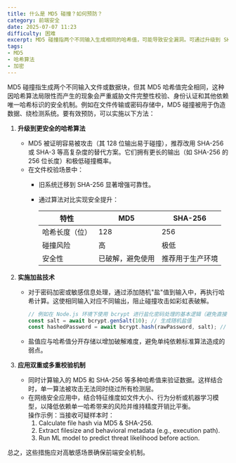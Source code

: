 ```yaml
---
title: 什么是 MD5 碰撞？如何预防？
category: 前端安全
date: 2025-07-07 11:23
difficulty: 困难
excerpt: MD5 碰撞指两个不同输入生成相同的哈希值，可能导致安全漏洞。可通过升级到 SHA-256、加盐处理和双重校验来预防。
tags:
- MD5
- 哈希算法
- 加密
---
```

MD5 碰撞指生成两个不同输入文件或数据块，但其 MD5 哈希值完全相同，这种因哈希算法局限性而产生的现象会严重威胁文件完整性校验、身份认证和其他依赖唯一哈希标识的安全机制。例如在文件传输或密码存储中，MD5 碰撞被用于伪造数据、绕检测系统。要有效预防，可以实施以下方法：

1. **升级到更安全的哈希算法**
   - MD5 被证明容易被攻击（其 128 位输出易于碰撞），推荐改用 SHA-256 或 SHA-3 等高复杂度的替代方案。它们拥有更长的输出（如 SHA-256 的 256 位长度）和极低碰撞概率。
   - 在文件校验场景中：
     - 旧系统迁移到 SHA-256 显著增强可靠性。
     - 通过算法对比实现安全提升：
       
       | 特性           | MD5              | SHA-256          |
       | -------------- | ---------------- | ---------------- |
       | 哈希长度（位） | 128              | 256              |
       | 碰撞风险       | 高               | 极低             |
       | 安全性         | 已破解，避免使用 | 推荐用于生产环境 |

2. **实施加盐技术**
   - 对于密码加密或敏感信息处理，通过添加随机"盐"值到输入中，再执行哈希计算。这使相同输入对应不同输出，阻止碰撞攻击如彩虹表破解。
     ```javascript
     // 例如在 Node.js 环境下使用 bcrypt 进行盐化密码处理的基本逻辑（避免直接 MD5 加密）
     const salt = await bcrypt.genSalt(10); // 生成随机盐值
     const hashedPassword = await bcrypt.hash(rawPassword, salt); // 加盐后哈希存储
     ```
   - 盐值应与哈希值分开存储以增加破解难度，避免单纯依赖标准算法造成的弱点。

3. **应用双重或多重校验机制**
   - 同时计算输入的 MD5 和 SHA-256 等多种哈希值来验证数据。这样结合时，单一算法被攻击无法同时绕过所有检测层。
   - 在网络安全应用中，结合特征维度如文件大小、行为分析或机器学习模型，以降低依赖单一哈希带来的风险并维持精度开销比平衡。  
     操作示例：当接收可疑样本时：
     1. Calculate file hash via MD5 & SHA-256.
     2. Extract filesize and behavioral metadata (e.g., execution path).
     3. Run ML model to predict threat likelihood before action.

总之，这些措施应对高敏感场景确保前端安全机制。
